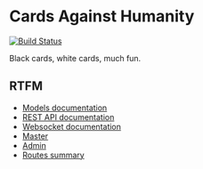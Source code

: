# Cards Against Humanity

[![Build Status](https://travis-ci.org/nilscox/cah.svg?branch=api_v2)](https://travis-ci.org/nilscox/cah)

Black cards, white cards, much fun.

## RTFM

- [Models documentation](./docs/models.md)
- [REST API documentation](./docs/rest.md)
- [Websocket documentation](./docs/websocket.md)
- [Master](./docs/master.md)
- [Admin](./docs/admin.md)
- [Routes summary](./docs/routes.md)
